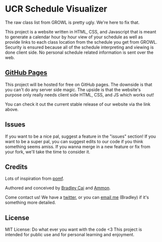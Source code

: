 UCR Schedule Visualizer
=======================

The raw class list from GROWL is pretty ugly. We're here to fix that.

This project is a website written in HTML, CSS, and Javascript that is meant to generate a calendar hour by hour view of your schedule 
as well as provide links to each class location from the schedule you get from GROWL. Security is ensured because all of the schedule 
interpreting and viewing is done client side. No personal schedule related information is sent over the web.

[GitHub Pages](https://github.com/BradleyCai/ucr-class-map/)
--------------------------------------------------------

This project will be hosted for free on GitHub pages. The downside is that you can't do any server side magic. The upside is that the 
website's purpose only really needs client side HTML, CSS, and JS which works out!

You can check it out the current stable release of our website via the link above.

Issues
------

If you want to be a nice pal, suggest a feature in the "issues" section! If you want to be a super pal, you can suggest edits to our
code if you think something seems amiss. If you wanna merge in a new feature or fix from your fork, we'll take the time to consider it.

Credits
-------

Lots of inspiration from [pomf](https://github.com/nokonoko/Pomf).

Authored and conceived by [Bradley Cai](https://github.com/BradleyCai) and [Ammon](https://github.com/ammongit). 

Come contact us! We have a [twitter](https://twitter.com/UCR_Visualizer), or you can [email me](mailto:bradleycai24@gmail.com) (Bradley) if it's something more 
detailed.

License
-------

MIT License: Do what ever you want with the code <3 This project is intended for public use and for personal learning and enjoyment.
